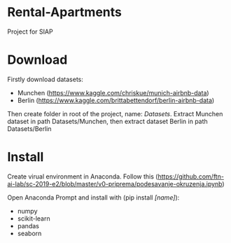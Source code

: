 # Rental-Apartments
Project for SIAP

# Download
Firstly download datasets:
* Munchen (https://www.kaggle.com/chriskue/munich-airbnb-data)
* Berlin (https://www.kaggle.com/brittabettendorf/berlin-airbnb-data)

Then create folder in root of the project, name: *Datasets*. 
Extract Munchen dataset in path Datasets/Munchen, then extract dataset Berlin in path Datasets/Berlin

# Install
Create virual environment in Anaconda. Follow this (https://github.com/ftn-ai-lab/sc-2019-e2/blob/master/v0-priprema/podesavanje-okruzenja.ipynb)

Open Anaconda Prompt and install with (pip install _[name]_): 
* numpy
* scikit-learn
* pandas
* seaborn
